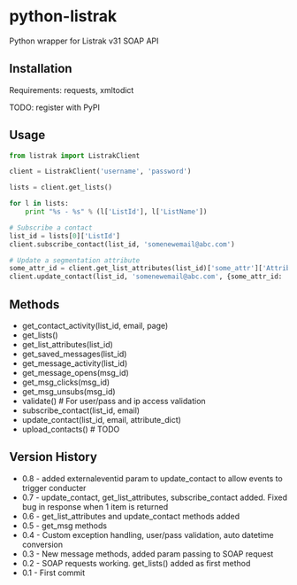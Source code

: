 python-listrak
==============

Python wrapper for Listrak v31 SOAP API

Installation
------------
Requirements: requests, xmltodict

TODO: register with PyPI

Usage
-----
```python
from listrak import ListrakClient

client = ListrakClient('username', 'password')

lists = client.get_lists()

for l in lists:
    print "%s - %s" % (l['ListId'], l['ListName'])

# Subscribe a contact
list_id = lists[0]['ListId']
client.subscribe_contact(list_id, 'somenewemail@abc.com')

# Update a segmentation attribute
some_attr_id = client.get_list_attributes(list_id)['some_attr']['AttributeID']
client.update_contact(list_id, 'somenewemail@abc.com', {some_attr_id: 'NEW VALUE'})
```

Methods
-------
* get_contact_activity(list_id, email, page)
* get_lists()
* get_list_attributes(list_id)
* get_saved_messages(list_id)
* get_message_activity(list_id)
* get_message_opens(msg_id)
* get_msg_clicks(msg_id)
* get_msg_unsubs(msg_id)
* validate() # For user/pass and ip access validation
* subscribe_contact(list_id, email)
* update_contact(list_id, email, attribute_dict)
* upload_contacts() # TODO


Version History
---------------
* 0.8 - added externaleventid param to update_contact to allow events to trigger conducter
* 0.7 - update_contact, get_list_attributes, subscribe_contact added.  Fixed bug in response when 1 item is returned
* 0.6 - get_list_attributes and update_contact methods added
* 0.5 - get_msg methods
* 0.4 - Custom exception handling, user/pass validation, auto datetime conversion
* 0.3 - New message methods, added param passing to SOAP request
* 0.2 - SOAP requests working.  get_lists() added as first method
* 0.1 - First commit
